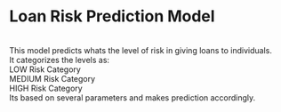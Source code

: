 # Loan Risk Prediction Model
<br>
This model predicts whats the level of risk in giving loans to individuals.
<br>
It categorizes the levels as: 
<br>
LOW Risk Category <br>
MEDIUM Risk Category <br>
HIGH Risk Category
<br>
Its based on several parameters and makes prediction accordingly.
